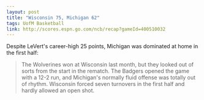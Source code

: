 ```yaml
---
layout: post
title: "Wisconsin 75, Michigan 62"
tags: UofM Basketball
link: http://scores.espn.go.com/ncb/recap?gameId=400510032
---
```


Despite LeVert's career-high 25 points, Michigan was dominated at home in the first half:

> The Wolverines won at Wisconsin last month, but they looked out of sorts from the start in the rematch. The Badgers opened the game with a 12-2 run, and Michigan's normally fluid offense was totally out of rhythm. Wisconsin forced seven turnovers in the first half and hardly allowed an open shot.

